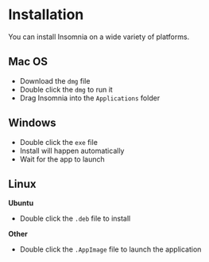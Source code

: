 # Installation

You can install Insomnia on a wide variety of platforms.


## Mac OS

- Download the `dmg` file
- Double click the `dmg` to run it
- Drag Insomnia into the `Applications` folder


## Windows

- Double click the `exe` file 
- Install will happen automatically
- Wait for the app to launch


## Linux

**Ubuntu**

- Double click the `.deb` file to install

**Other**

- Double click the `.AppImage` file to launch the application
